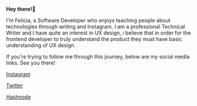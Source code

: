 
   
**Hey there!👋**

I'm Felicia, a Software Developer who enjoys teaching people about technologies through writing and Instagram. I am a professional Technical Writer and I have quite an interest in UX design, i believe that in order for the frontend developer to truly understand the product they must have basic understanding of UX design.

If you're trying to follow me through this journey, below are my social media links. See you there!


[Instagram](https://www.instagram.com/feliciasephodi)

[Twitter](https://www.twitter.com/feliciiadev)

[Hashnode](https://www.hashnode.com/feliciasephodi.hashnode.dev)
